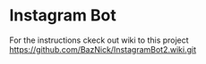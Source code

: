 # Instagram Bot
For the instructions ckeck out wiki to this project
https://github.com/BazNick/InstagramBot2.wiki.git
